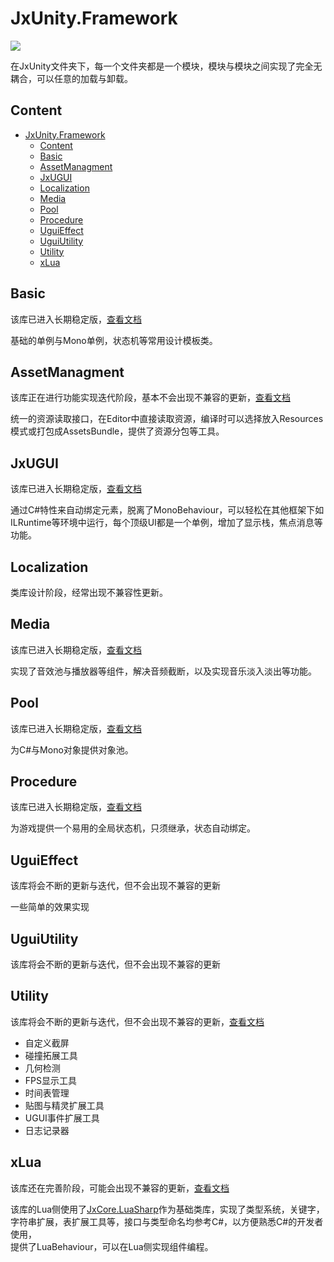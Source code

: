 # JxUnity.Framework
 ![](https://img.shields.io/github/license/JomiXedYu/JxCode.CoreLib?style=for-the-badge)

 在JxUnity文件夹下，每一个文件夹都是一个模块，模块与模块之间实现了完全无耦合，可以任意的加载与卸载。

## Content
- [JxUnity.Framework](#jxunityframework)
  - [Content](#content)
  - [Basic](#basic)
  - [AssetManagment](#assetmanagment)
  - [JxUGUI](#jxugui)
  - [Localization](#localization)
  - [Media](#media)
  - [Pool](#pool)
  - [Procedure](#procedure)
  - [UguiEffect](#uguieffect)
  - [UguiUtility](#uguiutility)
  - [Utility](#utility)
  - [xLua](#xlua)

## Basic
该库已进入长期稳定版，[查看文档](JxUnity/Basic/README.md)

基础的单例与Mono单例，状态机等常用设计模板类。
## AssetManagment
该库正在进行功能实现迭代阶段，基本不会出现不兼容的更新，[查看文档](JxUnity/AssetManagment/README.md)

统一的资源读取接口，在Editor中直接读取资源，编译时可以选择放入Resources模式或打包成AssetsBundle，提供了资源分包等工具。
## JxUGUI
该库已进入长期稳定版，[查看文档](JxUnity/Jxugui/README.md)

通过C#特性来自动绑定元素，脱离了MonoBehaviour，可以轻松在其他框架下如ILRuntime等环境中运行，每个顶级UI都是一个单例，增加了显示栈，焦点消息等功能。
## Localization
类库设计阶段，经常出现不兼容性更新。
## Media
该库已进入长期稳定版，[查看文档](JxUnity/Media/README.md)

实现了音效池与播放器等组件，解决音频截断，以及实现音乐淡入淡出等功能。
## Pool
该库已进入长期稳定版，[查看文档](JxUnity/Pool/README.md)

为C#与Mono对象提供对象池。
## Procedure
该库已进入长期稳定版，[查看文档](JxUnity/Procedure/README.md)

为游戏提供一个易用的全局状态机，只须继承，状态自动绑定。
## UguiEffect
该库将会不断的更新与迭代，但不会出现不兼容的更新

一些简单的效果实现
## UguiUtility
该库将会不断的更新与迭代，但不会出现不兼容的更新
## Utility
该库将会不断的更新与迭代，但不会出现不兼容的更新，[查看文档](JxUnity/Utility/README.md)

- 自定义截屏
- 碰撞拓展工具
- 几何检测
- FPS显示工具
- 时间表管理
- 贴图与精灵扩展工具
- UGUI事件扩展工具
- 日志记录器

## xLua
该库还在完善阶段，可能会出现不兼容的更新，[查看文档](JxUnity/xLua/README.md)

该库的Lua侧使用了[JxCore.LuaSharp](https://github.com/JomiXedYu/JxCode.LuaSharp)作为基础类库，实现了类型系统，关键字，字符串扩展，表扩展工具等，接口与类型命名均参考C#，以方便熟悉C#的开发者使用，  
提供了LuaBehaviour，可以在Lua侧实现组件编程。  